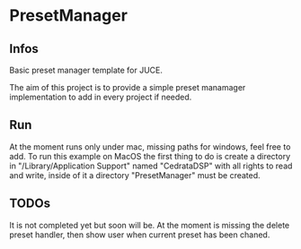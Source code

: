 # PresetManager
## Infos
Basic preset manager template for JUCE.

The aim of this project is to provide a simple preset manamager implementation to add in every project if needed.

## Run
At the moment runs only under mac, missing paths for windows, feel free to add.
To run this example on MacOS the first thing to do is create a directory in "/Library/Application Support" named "CedrataDSP" with all rights to read and write, inside of it a directory "PresetManager" must be created.

## TODOs
It is not completed yet but soon will be. At the moment is missing the delete preset handler, then show user when current preset has been chaned.
